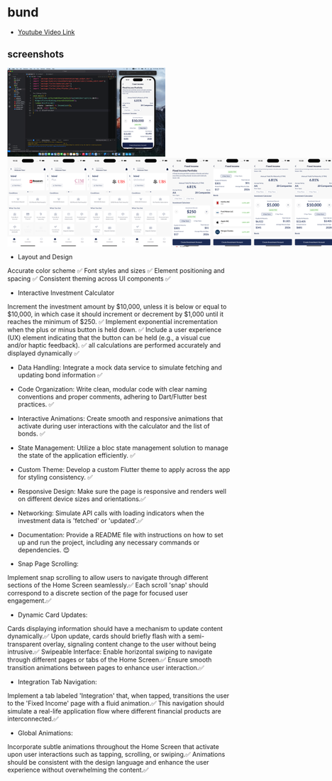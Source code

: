 # bund

- [Youtube Video Link](https://youtube.com/shorts/QEK6zif-71M?si=U9U3ntNoKTb5IHs1)

## screenshots

<img src="screenshots/1.png" alt="1" height="200">
<div style="display: flex; justify-content: space-between;">
  <img src="screenshots/2.png" alt="2" height="200">
  <img src="screenshots/3.png" alt="3" height="200">
  <img src="screenshots/4.png" alt="4" height="200">
  <img src="screenshots/5.png" alt="5" height="200">
  <img src="screenshots/6.png" alt="6" height="200">
  <img src="screenshots/7.png" alt="7" height="200">
  <img src="screenshots/8.png" alt="8" height="200">
  <img src="screenshots/9.png" alt="9" height="200">
  <img src="screenshots/10" alt="10" height="200">
</div>


- Layout and Design

Accurate color scheme ✅
Font styles and sizes ✅
Element positioning and spacing ✅
Consistent theming across UI components ✅

- Interactive Investment Calculator

Increment the investment amount by $10,000, unless it is below or equal to $10,000, in which case it should
increment or decrement by $1,000 until it reaches the minimum of $250. ✅
Implement exponential incrementation when the plus or minus button is held down. ✅
Include a user experience (UX) element indicating that the button can be held (e.g., a visual cue and/or   haptic feedback). ✅
all calculations are performed accurately and displayed dynamically ✅

- Data Handling: Integrate a mock data service to simulate fetching and updating bond information ✅

- Code Organization: Write clean, modular code with clear naming conventions and proper comments, adhering to  Dart/Flutter best practices. ✅

- Interactive Animations: Create smooth and responsive animations that activate during user interactions with the calculator and the list of bonds.  ✅

- State Management: Utilize a bloc state management solution to manage the state of the application efficiently. ✅

- Custom Theme: Develop a custom Flutter theme to apply across the app for styling consistency. ✅

- Responsive Design: Make sure the page is responsive and renders well on different device sizes and orientations.✅

- Networking: Simulate API calls with loading indicators when the investment data is 'fetched' or 'updated'.✅

- Documentation: Provide a README file with instructions on how to set up and run the project, including any necessary commands or dependencies. 😊
- Snap Page Scrolling: 

Implement snap scrolling to allow users to navigate through different sections of the Home Screen seamlessly.✅
Each scroll 'snap' should correspond to a discrete section of the page for focused user engagement.✅

- Dynamic Card Updates:

Cards displaying information should have a mechanism to update content dynamically.✅
Upon update, cards should briefly flash with a semi-transparent overlay, signaling content change to the user without being intrusive.✅
Swipeable Interface:
Enable horizontal swiping to navigate through different pages or tabs of the Home Screen.✅
Ensure smooth transition animations between pages to enhance user interaction.✅

- Integration Tab Navigation:

Implement a tab labeled 'Integration' that, when tapped, transitions the user to the 'Fixed Income' page with a fluid animation.✅
This navigation should simulate a real-life application flow where different financial products are interconnected.✅

- Global Animations:

Incorporate subtle animations throughout the Home Screen that activate upon user interactions such as tapping, scrolling, or swiping.✅
Animations should be consistent with the design language and enhance the user experience without overwhelming the content.✅

